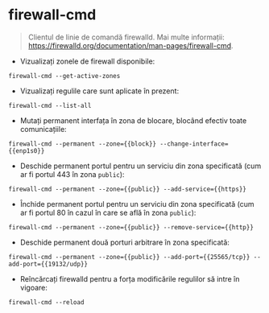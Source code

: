 # firewall-cmd

> Clientul de linie de comandă firewalld.
> Mai multe informații: <https://firewalld.org/documentation/man-pages/firewall-cmd>.

- Vizualizați zonele de firewall disponibile:

`firewall-cmd --get-active-zones`

- Vizualizați regulile care sunt aplicate în prezent:

`firewall-cmd --list-all`

- Mutați permanent interfața în zona de blocare, blocând efectiv toate comunicațiile:

`firewall-cmd --permanent --zone={{block}} --change-interface={{enp1s0}}`

- Deschide permanent portul pentru un serviciu din zona specificată (cum ar fi portul 443 în zona `public`):

`firewall-cmd --permanent --zone={{public}} --add-service={{https}}`

- Închide permanent portul pentru un serviciu din zona specificată (cum ar fi portul 80 în cazul în care se află în zona `public`):

`firewall-cmd --permanent --zone={{public}} --remove-service={{http}}`

- Deschide permanent două porturi arbitrare în zona specificată:

`firewall-cmd --permanent --zone={{public}} --add-port={{25565/tcp}} --add-port={{19132/udp}}`

- Reîncărcați firewalld pentru a forța modificările regulilor să intre în vigoare:

`firewall-cmd --reload`
